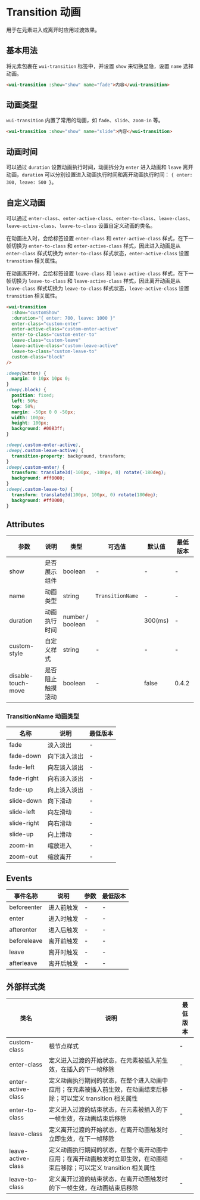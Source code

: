 <frame/>

# Transition 动画

用于在元素进入或离开时应用过渡效果。

## 基本用法

将元素包裹在 `wui-transition` 标签中，并设置 `show` 来切换显隐，设置 `name` 选择动画。

```html
<wui-transition :show="show" name="fade">内容</wui-transition>
```

## 动画类型

`wui-transition` 内置了常用的动画，如 `fade`、`slide`、`zoom-in` 等。

```html
<wui-transition :show="show" name="slide">内容</wui-transition>
```

## 动画时间

可以通过 `duration` 设置动画执行时间，动画拆分为 `enter` 进入动画和 `leave` 离开动画，`duration` 可以分别设置进入动画执行时间和离开动画执行时间： `{ enter: 300, leave: 500 }`。

## 自定义动画

可以通过 `enter-class`、`enter-active-class`、`enter-to-class`、`leave-class`、`leave-active-class`、`leave-to-class` 设置自定义动画的类名。

在动画进入时，会给标签设置 `enter-class` 和 `enter-active-class` 样式，在下一帧切换为 `enter-to-class` 和 `enter-active-class` 样式，因此进入动画是从 `enter-class` 样式切换为 `enter-to-class` 样式状态，`enter-active-class` 设置 `transition` 相关属性。

在动画离开时，会给标签设置 `leave-class` 和 `leave-active-class` 样式，在下一帧切换为 `leave-to-class` 和 `leave-active-class` 样式，因此离开动画是从 `leave-class` 样式切换为 `leave-to-class` 样式状态，`leave-active-class` 设置 `transition` 相关属性。

```html
<wui-transition
  :show="customShow"
  :duration="{ enter: 700, leave: 1000 }"
  enter-class="custom-enter"
  enter-active-class="custom-enter-active"
  enter-to-class="custom-enter-to"
  leave-class="custom-leave"
  leave-active-class="custom-leave-active"
  leave-to-class="custom-leave-to"
  custom-class="block"
/>
```

```scss
:deep(button) {
  margin: 0 10px 10px 0;
}
:deep(.block) {
  position: fixed;
  left: 50%;
  top: 50%;
  margin: -50px 0 0 -50px;
  width: 100px;
  height: 100px;
  background: #0083ff;
}

:deep(.custom-enter-active),
:deep(.custom-leave-active) {
  transition-property: background, transform;
}
:deep(.custom-enter) {
  transform: translate3d(-100px, -100px, 0) rotate(-180deg);
  background: #ff0000;
}
:deep(.custom-leave-to) {
  transform: translate3d(100px, 100px, 0) rotate(180deg);
  background: #ff0000;
}
```

## Attributes

| 参数               | 说明             | 类型             | 可选值           | 默认值  | 最低版本         |
| ------------------ | ---------------- | ---------------- | ---------------- | ------- | ---------------- |
| show               | 是否展示组件     | boolean          | -                | -       | -                |
| name               | 动画类型         | string           | `TransitionName` | -       | -                |
| duration           | 动画执行时间     | number / boolean | -                | 300(ms) | -                |
| custom-style       | 自定义样式       | string           | -                | -       | -                |
| disable-touch-move | 是否阻止触摸滚动 | boolean          | -                | false   | 0.4.2 |

### TransitionName 动画类型

| 名称        | 说明         | 最低版本 |
| ----------- | ------------ | -------- |
| fade        | 淡入淡出     | -        |
| fade-down   | 向下淡入淡出 | -        |
| fade-left   | 向左淡入淡出 | -        |
| fade-right  | 向右淡入淡出 | -        |
| fade-up     | 向上淡入淡出 | -        |
| slide-down  | 向下滑动     | -        |
| slide-left  | 向左滑动     | -        |
| slide-right | 向右滑动     | -        |
| slide-up    | 向上滑动     | -        |
| zoom-in     | 缩放进入     | -        |
| zoom-out    | 缩放离开     | -        |

## Events

| 事件名称    | 说明       | 参数 | 最低版本 |
| ----------- | ---------- | ---- | -------- |
| beforeenter | 进入前触发 | -    | -        |
| enter       | 进入时触发 | -    | -        |
| afterenter  | 进入后触发 | -    | -        |
| beforeleave | 离开前触发 | -    | -        |
| leave       | 离开时触发 | -    | -        |
| afterleave  | 离开后触发 | -    | -        |

## 外部样式类

| 类名               | 说明                                                                                                                   | 最低版本 |
| ------------------ | ---------------------------------------------------------------------------------------------------------------------- | -------- |
| custom-class       | 根节点样式                                                                                                             | -        |
| enter-class        | 定义进入过渡的开始状态，在元素被插入前生效，在插入的下一帧移除                                                         | -        |
| enter-active-class | 定义动画执行期间的状态，在整个进入动画中应用；在元素被插入前生效，在动画结束后移除；可以定义 transition 相关属性       | -        |
| enter-to-class     | 定义进入过渡的结束状态，在元素被插入的下一帧生效，在动画结束后移除                                                     | -        |
| leave-class        | 定义离开过渡的开始状态，在离开动画触发时立即生效，在下一帧移除                                                         | -        |
| leave-active-class | 定义动画执行期间的状态，在整个离开动画中应用；在离开动画触发时立即生效，在动画结束后移除；可以定义 transition 相关属性 | -        |
| leave-to-class     | 定义离开过渡的结束状态，在离开动画触发时的下一帧生效，在动画结束后移除                                                 | -        |

